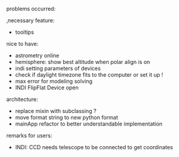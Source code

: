 
problems occurred:

‚necessary feature:
- tooltips

nice to have:
- astrometry online
- hemisphere: show best altitude when polar align is on
- indi setting parameters of devices
- check if daylight timezone fits to the computer or set it up !
- max error for modeling solving
- INDI FlipFlat Device open 

architecture:
- replace mixin with subclassing ?
- move format string to new python format
- mainApp refactor to better understandable implementation

remarks for users:
- INDI: CCD needs telescope to be connected to get coordinates
